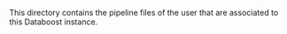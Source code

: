 This directory contains the pipeline files of the user that are associated to this Databoost instance.